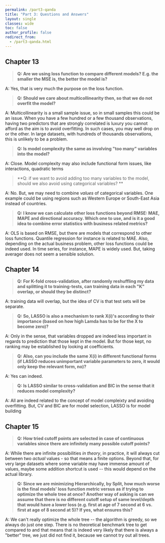 ```yaml
---
permalink: /part3-qanda
title: "Part 3: Questions and Answers"
layout: single
classes: wide
toc: false
author_profile: false
redirect_from:
  - /part3-qanda.html
---
```



## Chapter 13

>**Q: Are we using loss function to compare different models? E.g. the smaller the MSE is, the better the model is?**    

A: Yes, that is very much the purpose on the loss function. 

>**Q: Should we care about multicollinearity then, so that we do not overfit the model?**    

A: Multicollinearity is a small sample issue, so in small samples this could be an issue. When you have a few hundred or a few thousand observations, having two predictors that are strongly correlated is luxury you cannot afford as the aim is to avoid overfitting. In such cases, you may well drop on or the other. In large datasets, with hundreds of thousands observations, this is unlikely to be a problem. 

>**Q: Is model complexity the same as involving "too many" variables into the model?**   

A: Close. Model complexity may also include functional form issues, like interactions, quadratic terms


>**Q: if we want to avoid adding too many variables to the model, should we also avoid using categorical variables? **

A: No. But, we may need to combine *values* of categorical variables. One example could be using regions such as Western Europe or South-East Asia instead of countries. 

>**Q: I know we can calculate other loss functions beyond RMSE: MAE, MAPE and directional accuracy. Which one to use, and is it a good idea to combine error statistics with business related metrics?**

A: OLS is based on RMSE, but there are models that correspond to other loss functions. Quantile regression for instance is related to MAE. Also, depending on the actual business problem, other loss functions could be indeed used. In time series, for instance, MAPE is widely used. But, taking averager does not seem a sensible solution. 

## Chapter 14

>**Q: For K-fold cross-validation, after randomly reshuffling my data and splitting it to training-tests, can training data in each "K" overlap, or should they be distinct?**

A: training data will overlap, but the idea of CV is that test sets will be separate. 

>**Q: So, LASSO is also a mechanism to rank X(i)'s according to their importance (based on how high Lamda has to be for the X to become zero)?**

A: Only in the sense, that variables dropped are indeed less important in regards to prediction that those kept in the model. But for those kept, no ranking may be established by looking at coefficients. 

>**Q: Also, can you include the same X(i) in different functional forms (if LASSO reduces unimportant variable parameters to zero, it would only keep the relevant form, no)?**

A: Yes can indeed. 

>**Q: Is LASSO similar to cross-validation and BIC in the sense that it reduces model complexity?**

A: All are indeed related to the concept of model compleixty and avoiding overfitting. But, CV and BIC are for model selection, LASSO is for model building


## Chapter 15
>**Q: How tried cutoff points are selected in case of continuous variables since there are infinitely many possible cutoff points?**

A: While there are infinite possibilities *in theory*, in practice, it will always cut between two *actual* values - so that means a finite options. Beyond that, for very large datasets where some variable may have immense amount of values, maybe some addition shortcut is used -- this would depend on the actual library. 


>**Q:  Since we are minimizing Hierarchically, by Split, how much worse is the final models' loss function metric versus as if trying to optimize the whole tree at once? Another way of asking is can we assume that there is no different cutoff setup of same level/depth that would have a lower loss (e.g. first at age of 7 second at 6 vs. first at age of 8 second at 5)? If yes, what ensures this?**

A: We can't really optimize the whole tree -- the algorithm is greedy, so we always do just one step. There is no theoretical 
benchmark tree to get compared to and that means that is indeed very likely that there is always a "better" tree, we just did not find it, because we cannot try out all trees. 

